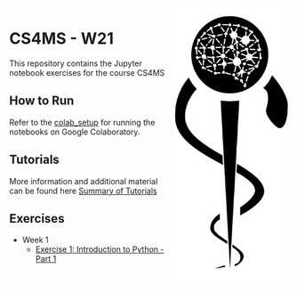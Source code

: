 <img src="images/logo_CS_MS_final.png" height="500" align="right"> 

# CS4MS - W21

This repository contains the Jupyter notebook exercises for the course CS4MS

## How to Run

Refer to the [colab_setup](documents/colab_setup.md) for running the notebooks on Google Colaboratory.

## Tutorials

More information and additional material can be found here [Summary of Tutorials](documents/ListOfTutorials.md)

## Exercises
- Week 1
  - [Exercise 1: Introduction to Python - Part 1](https://colab.research.google.com/github/CS4MS/CS4MS_S21/blob/main/exercises/Exercise_1.ipynb)
<!-- 
- [Solution](https://colab.research.google.com/github/IFL-CAMP/CS4MS_S21/blob/main/solutions/Exercise_1_Solution.ipynb)
- Week 2
  - [Exercise 2: Introduction to Python - Part 2](https://colab.research.google.com/github/CS4MS/CS4MS_S21/blob/main/exercises/Exercise_2.ipynb)
  
  - [Solution](https://colab.research.google.com/github/CS4MS/CS4MS_S21/blob/main/solutions/Exercise_2_Solution.ipynb)
- Week 3
  - [Exercise 3: Data Visualization and Analysis](https://colab.research.google.com/github/CS4MS/CS4MS_S21/blob/main/exercises/Exercise_3.ipynb)
  - [Solution](https://colab.research.google.com/github/CS4MS/CS4MS_S21/blob/main/solutions/Exercise_3_solution.ipynb)
- Week 4
  - [Lecture 4: Convolutions](https://colab.research.google.com/github/CS4MS/CS4MS_S21/blob/main/lectures/Lecture_4.ipynb)
  - [Exercise 4: Convolutions](https://colab.research.google.com/github/CS4MS/CS4MS_S21/blob/main/exercises/Exercise_4.ipynb)
  - [Solution](https://colab.research.google.com/github/CS4MS/CS4MS_S21/blob/main/solutions/Exercise_4_Solution.ipynb)
- Week 5
  - [Exercise 5: Object Oriented Programming](https://colab.research.google.com/github/CS4MS/CS4MS_S21/blob/main/exercises/Exercise_5.ipynb)
  - [Exercise 5: Object Oriented Programming - partially filled](https://colab.research.google.com/github/CS4MS/CS4MS_S21/blob/main/exercises/Exercise_5_filled.ipynb)
  - [Solution](https://colab.research.google.com/github/CS4MS/CS4MS_S21/blob/main/solutions/Exercise_5_Solution.ipynb)
- Week 6
  - [Lecture 6: Transformations and Dataloader](https://colab.research.google.com/github/CS4MS/CS4MS_S21/blob/main/lectures/Lecture_6.ipynb)
  - [Lecture 6 filled](https://colab.research.google.com/github/CS4MS/CS4MS_S21/blob/main/lectures/Lecture_6_filled.ipynb)
  - [Exercise 6: Confusing pretrained Network with Transformations](https://colab.research.google.com/github/CS4MS/CS4MS_S21/blob/main/exercises/Exercise_6.ipynb) 
  - [Solution 6](https://colab.research.google.com/github/CS4MS/CS4MS_S21/blob/main/solutions/Exercise_6_solution.ipynb)


- Week 7
  - [Exercise 7: Network Setup and First Training](https://colab.research.google.com/github/CS4MS/CS4MS_S21/blob/main/lectures/Lecture_7_Exercise_5.2.ipynb)
  - [Solution](https://colab.research.google.com/github/CS4MS/CS4MS_S21/blob/main/solutions/Exercise_7_solution.ipynb)

- Week 8
  - [Lecture 8: Inference](https://colab.research.google.com/github/CS4MS/CS4MS_S21/blob/main/lectures/Lecture_8.ipynb)

- Week 9
  - [Lecture 9: 3D U-Net Segmentation of Hippocampus](https://colab.research.google.com/github/CS4MS/CS4MS_S21/blob/main/lectures/Lecture_9_3D_Unet_Hippocampus.ipynb) 
-->